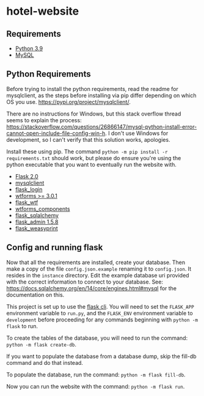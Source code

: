 # hotel-website

## Requirements
* [Python 3.9](https://www.python.org/downloads/)
* [MySQL](https://dev.mysql.com/downloads/mysql/)

## Python Requirements
Before trying to install the python requirements, read the readme for mysqlclient, as the steps before installing via pip differ depending on which OS you use. https://pypi.org/project/mysqlclient/.

There are no instructions for Windows, but this stack overflow thread seems to explain the process: https://stackoverflow.com/questions/26866147/mysql-python-install-error-cannot-open-include-file-config-win-h. I don't use Windows for development, so I can't verify that this solution works, apologies.

Install these using pip. The command `python -m pip install -r requirements.txt` should work, but please do ensure you're using the python executable that you want to eventually run the website with.
* [Flask 2.0](https://pypi.org/project/Flask/)
* [mysqlclient](https://pypi.org/project/mysqlclient/)
* [flask_login](https://pypi.org/project/Flask-Login/)
* [wtforms >= 3.0.1](https://pypi.org/project/WTForms/)
* [flask_wtf](https://pypi.org/project/Flask-WTF/)
* [wtforms_components](https://pypi.org/project/WTForms-Components/)
* [flask_sqlalchemy](https://pypi.org/project/Flask-SQLAlchemy/)
* [flask_admin 1.5.8](https://pypi.org/project/Flask-Admin/)
* [flask_weasyprint](https://pypi.org/project/weasyprint/)

## Config and running flask
Now that all the requirements are installed, create your database. Then make a copy of the file `config.json.example` renaming it to `config.json`. It resides in the `instance` directory. Edit the example database uri provided with the correct information to connect to your database. See: https://docs.sqlalchemy.org/en/14/core/engines.html#mysql for the documentation on this.

This project is set up to use the [flask cli](https://flask.palletsprojects.com/en/2.0.x/cli/). You will need to set the `FLASK_APP` environment variable to `run.py`, and the `FLASK_ENV` environment variable to `development` before proceeding for any commands beginning with `python -m flask` to run.

To create the tables of the database, you will need to run the command: `python -m flask create-db`.

If you want to populate the database from a database dump, skip the fill-db command and do that instead.

To populate the database, run the command: `python -m flask fill-db`.

Now you can run the website with the command: `python -m flask run`.
